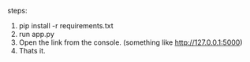 steps:
1. pip install -r requirements.txt
2. run app.py
3. Open the link from the console. (something like http://127.0.0.1:5000)
4. Thats it.